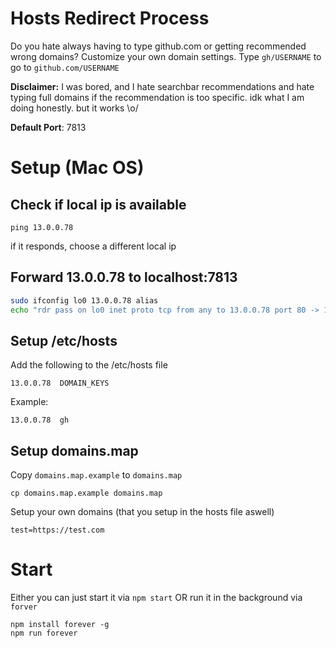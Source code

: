 # Hosts Redirect Process
Do you hate always having to type github.com or getting recommended wrong domains? Customize your own domain settings. Type `gh/USERNAME` to go to `github.com/USERNAME`

**Disclaimer:** 
I was bored, and I hate searchbar recommendations and hate typing full domains if the recommendation is too specific. idk what I am doing honestly. but it works \o/

**Default Port**: 7813

# Setup (Mac OS)

## Check if local ip is available
```
ping 13.0.0.78
```
if it responds, choose a different local ip

## Forward 13.0.0.78 to localhost:7813
```bash
sudo ifconfig lo0 13.0.0.78 alias
echo "rdr pass on lo0 inet proto tcp from any to 13.0.0.78 port 80 -> 127.0.0.1 port 7813" | sudo pfctl -ef -
```

## Setup /etc/hosts
Add the following to the /etc/hosts file
```
13.0.0.78  DOMAIN_KEYS
```
Example:
```
13.0.0.78  gh
```

## Setup domains.map
Copy `domains.map.example` to `domains.map`
```
cp domains.map.example domains.map
```

Setup your own domains (that you setup in the hosts file aswell)

```
test=https://test.com
```

# Start
Either you can just start it via `npm start`
OR
run it in the background via `forver`

```
npm install forever -g
npm run forever
```
